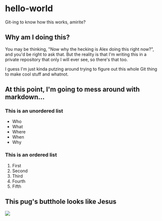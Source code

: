 # hello-world
Git-ing to know how this works, amirite?

## Why am I doing this?
You may be thinking, "Now why the hecking is Alex doing this right now?", and you'd be right to ask that.
But the reality is that I'm writing this in a private repository that only I will ever see, so there's that too.

I guess I'm just kinda putzing around trying to figure out this whole Git thing to make cool stuff and whatnot.

## At this point, I'm going to mess around with markdown...

### This is an unordered list
- Who
- What
- Where
- When
- Why

### This is an ordered list
1. First
2. Second
3. Third
4. Fourth
5. Fifth

## This pug's butthole looks like Jesus
<img src="https://i.huffpost.com/gen/1189880/thumbs/o-JESUS-DOG-BUTT-570.jpg?1">
